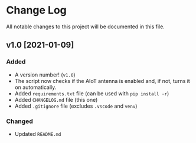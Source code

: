 # Change Log
All notable changes to this project will be documented in this file.

## v1.0 [2021-01-09]
### Added
- A version number! (`v1.0`)
- The script now checks if the AIoT antenna is enabled and, if not, turns it on automatically.
- Added `requirements.txt` file (can be used with `pip install -r`)
- Added `CHANGELOG.md` file (this one)
- Added `.gitignore` file (excludes `.vscode` and `venv`)
### Changed
- Updated `README.md`
